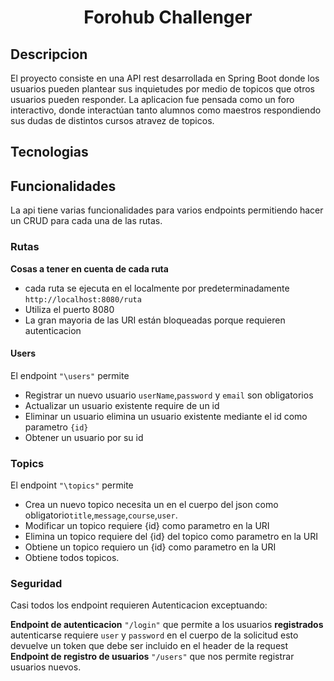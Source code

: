
<h1 align="center">Forohub Challenger</h1>

## Descripcion

El proyecto consiste en una API rest desarrollada en Spring Boot donde los usuarios 
pueden plantear sus inquietudes por medio de topicos que otros usuarios pueden responder.
La aplicacion fue pensada como un foro interactivo, donde interactúan tanto alumnos como maestros respondiendo
sus dudas de distintos cursos atravez de topicos.

## Tecnologias


## Funcionalidades 
La api tiene varias funcionalidades para varios endpoints
permitiendo hacer un CRUD para cada una de las rutas.

### Rutas
**Cosas a tener en cuenta de cada ruta**
- cada ruta se ejecuta en el localmente por predeterminadamente `http://localhost:8080/ruta`
- Utiliza el puerto 8080
- La gran mayoria de las URI están bloqueadas porque requieren autenticacion

#### Users
El endpoint `"\users"` permite
- Registrar un nuevo usuario `userName`,`password` y `email` son obligatorios
- Actualizar un usuario existente require de un id
- Eliminar un usuario elimina un usuario existente mediante el id como parametro `{id}`
- Obtener un usuario por su id 

### Topics 
El endpoint `"\topics"` permite
- Crea un nuevo topico necesita un en el cuerpo del json como obligatorio`title`,`message`,`course`,`user`.
- Modificar un topico requiere {id} como parametro en la URI 
- Elimina un topico requiere del {id} del topico como parametro en la URI
- Obtiene un topico requiero un {id} como parametro en la URI
- Obtiene todos topicos.

### Seguridad
Casi todos los endpoint requieren Autenticacion exceptuando:

 **Endpoint de autenticacion** `"/login"` que permite a los usuarios **registrados** autenticarse requiere `user` y `password` en el cuerpo de la solicitud esto devuelve un token que debe ser incluido en el header de la request
 **Endpoint de registro de usuarios** `"/users"` que nos permite registrar usuarios nuevos.

    

    



